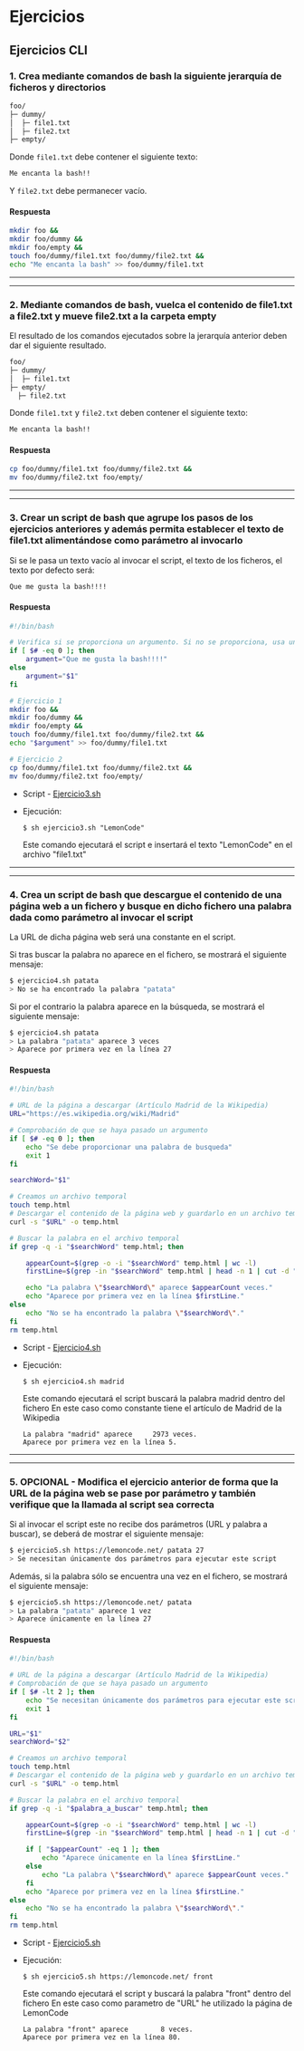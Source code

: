 # Ejercicios

## Ejercicios CLI

### 1. Crea mediante comandos de bash la siguiente jerarquía de ficheros y directorios

```bash
foo/
├─ dummy/
│  ├─ file1.txt
│  ├─ file2.txt
├─ empty/
```

Donde `file1.txt` debe contener el siguiente texto:

```bash
Me encanta la bash!!
```

Y `file2.txt` debe permanecer vacío.

#### Respuesta

```bash
mkdir foo &&
mkdir foo/dummy &&
mkdir foo/empty &&
touch foo/dummy/file1.txt foo/dummy/file2.txt &&
echo "Me encanta la bash" >> foo/dummy/file1.txt
```

---

---

### 2. Mediante comandos de bash, vuelca el contenido de file1.txt a file2.txt y mueve file2.txt a la carpeta empty

El resultado de los comandos ejecutados sobre la jerarquía anterior deben dar el siguiente resultado.

```bash
foo/
├─ dummy/
│  ├─ file1.txt
├─ empty/
  ├─ file2.txt
```

Donde `file1.txt` y `file2.txt` deben contener el siguiente texto:

```bash
Me encanta la bash!!
```

#### Respuesta

```bash
cp foo/dummy/file1.txt foo/dummy/file2.txt &&
mv foo/dummy/file2.txt foo/empty/
```

---

---

### 3. Crear un script de bash que agrupe los pasos de los ejercicios anteriores y además permita establecer el texto de file1.txt alimentándose como parámetro al invocarlo

Si se le pasa un texto vacío al invocar el script, el texto de los ficheros, el texto por defecto será:

```bash
Que me gusta la bash!!!!
```

#### Respuesta

```bash
#!/bin/bash

# Verifica si se proporciona un argumento. Si no se proporciona, usa un texto predeterminado.
if [ $# -eq 0 ]; then
    argument="Que me gusta la bash!!!!"
else
    argument="$1"
fi

# Ejercicio 1
mkdir foo &&
mkdir foo/dummy &&
mkdir foo/empty &&
touch foo/dummy/file1.txt foo/dummy/file2.txt &&
echo "$argument" >> foo/dummy/file1.txt

# Ejercicio 2
cp foo/dummy/file1.txt foo/dummy/file2.txt &&
mv foo/dummy/file2.txt foo/empty/
```

- Script - [Ejercicio3.sh](./scripts/ejercicio3.sh)

- Ejecución:
  ```
  $ sh ejercicio3.sh "LemonCode"
  ```
  Este comando ejecutará el script e insertará el texto "LemonCode" en el archivo "file1.txt"

---

---

### 4. Crea un script de bash que descargue el contenido de una página web a un fichero y busque en dicho fichero una palabra dada como parámetro al invocar el script

La URL de dicha página web será una constante en el script.

Si tras buscar la palabra no aparece en el fichero, se mostrará el siguiente mensaje:

```bash
$ ejercicio4.sh patata
> No se ha encontrado la palabra "patata"
```

Si por el contrario la palabra aparece en la búsqueda, se mostrará el siguiente mensaje:

```bash
$ ejercicio4.sh patata
> La palabra "patata" aparece 3 veces
> Aparece por primera vez en la línea 27
```

#### Respuesta

```bash
#!/bin/bash

# URL de la página a descargar (Artículo Madrid de la Wikipedia)
URL="https://es.wikipedia.org/wiki/Madrid"

# Comprobación de que se haya pasado un argumento
if [ $# -eq 0 ]; then
    echo "Se debe proporcionar una palabra de busqueda"
    exit 1
fi

searchWord="$1"

# Creamos un archivo temporal
touch temp.html
# Descargar el contenido de la página web y guardarlo en un archivo temporal
curl -s "$URL" -o temp.html

# Buscar la palabra en el archivo temporal
if grep -q -i "$searchWord" temp.html; then

    appearCount=$(grep -o -i "$searchWord" temp.html | wc -l)
    firstLine=$(grep -in "$searchWord" temp.html | head -n 1 | cut -d ":" -f 1)

    echo "La palabra \"$searchWord\" aparece $appearCount veces."
    echo "Aparece por primera vez en la línea $firstLine."
else
    echo "No se ha encontrado la palabra \"$searchWord\"."
fi
rm temp.html
```

- Script - [Ejercicio4.sh](./scripts/ejercicio4.sh)

- Ejecución:

  ```
  $ sh ejercicio4.sh madrid
  ```

  Este comando ejecutará el script buscará la palabra madrid dentro del fichero
  En este caso como constante tiene el artículo de Madrid de la Wikipedia

  ```
  La palabra "madrid" aparece     2973 veces.
  Aparece por primera vez en la línea 5.
  ```

---

---

### 5. OPCIONAL - Modifica el ejercicio anterior de forma que la URL de la página web se pase por parámetro y también verifique que la llamada al script sea correcta

Si al invocar el script este no recibe dos parámetros (URL y palabra a buscar), se deberá de mostrar el siguiente mensaje:

```bash
$ ejercicio5.sh https://lemoncode.net/ patata 27
> Se necesitan únicamente dos parámetros para ejecutar este script
```

Además, si la palabra sólo se encuentra una vez en el fichero, se mostrará el siguiente mensaje:

```bash
$ ejercicio5.sh https://lemoncode.net/ patata
> La palabra "patata" aparece 1 vez
> Aparece únicamente en la línea 27
```

#### Respuesta

```bash
#!/bin/bash

# URL de la página a descargar (Artículo Madrid de la Wikipedia)
# Comprobación de que se haya pasado un argumento
if [ $# -lt 2 ]; then
    echo "Se necesitan únicamente dos parámetros para ejecutar este script"
    exit 1
fi

URL="$1"
searchWord="$2"

# Creamos un archivo temporal
touch temp.html
# Descargar el contenido de la página web y guardarlo en un archivo temporal
curl -s "$URL" -o temp.html

# Buscar la palabra en el archivo temporal
if grep -q -i "$palabra_a_buscar" temp.html; then

    appearCount=$(grep -o -i "$searchWord" temp.html | wc -l)
    firstLine=$(grep -in "$searchWord" temp.html | head -n 1 | cut -d ":" -f 1)

    if [ "$appearCount" -eq 1 ]; then
        echo "Aparece únicamente en la línea $firstLine."
    else
        echo "La palabra \"$searchWord\" aparece $appearCount veces."
    fi
    echo "Aparece por primera vez en la línea $firstLine."
else
    echo "No se ha encontrado la palabra \"$searchWord\"."
fi
rm temp.html
```

- Script - [Ejercicio5.sh](./scripts/ejercicio5.sh)

- Ejecución:

  ```
  $ sh ejercicio5.sh https://lemoncode.net/ front
  ```

  Este comando ejecutará el script y buscará la palabra "front" dentro del fichero
  En este caso como parametro de "URL" he utilizado la página de LemonCode

  ```
  La palabra "front" aparece        8 veces.
  Aparece por primera vez en la línea 80.
  ```

